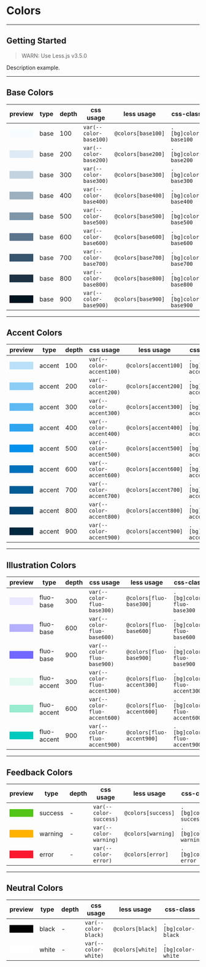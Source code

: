 # Colors

---

## Getting Started

> WARN: Use Less.js v3.5.0

Description example.

---

## Base Colors

| preview                                                  | type | depth | css usage              | less usage         | css-class            |
| -------------------------------------------------------- | ---- | ----- | ---------------------- | ------------------ | -------------------- |
| <div style="height:20px;background:#f7fcff">&nbsp;</div> | base | 100   | `var(--color-base100)` | `@colors[base100]` | `.[bg]color-base100` |
| <div style="height:20px;background:#deebf4">&nbsp;</div> | base | 200   | `var(--color-base200)` | `@colors[base200]` | `.[bg]color-base200` |
| <div style="height:20px;background:#c3d4e0">&nbsp;</div> | base | 300   | `var(--color-base300)` | `@colors[base300]` | `.[bg]color-base300` |
| <div style="height:20px;background:#9cb0bf">&nbsp;</div> | base | 400   | `var(--color-base400)` | `@colors[base400]` | `.[bg]color-base400` |
| <div style="height:20px;background:#7e96a8">&nbsp;</div> | base | 500   | `var(--color-base500)` | `@colors[base500]` | `.[bg]color-base500` |
| <div style="height:20px;background:#5b768c">&nbsp;</div> | base | 600   | `var(--color-base600)` | `@colors[base600]` | `.[bg]color-base600` |
| <div style="height:20px;background:#36546d">&nbsp;</div> | base | 700   | `var(--color-base700)` | `@colors[base700]` | `.[bg]color-base700` |
| <div style="height:20px;background:#1d3344">&nbsp;</div> | base | 800   | `var(--color-base800)` | `@colors[base800]` | `.[bg]color-base800` |
| <div style="height:20px;background:#001420">&nbsp;</div> | base | 900   | `var(--color-base900)` | `@colors[base900]` | `.[bg]color-base900` |

---

## Accent Colors

| preview                                                  | type   | depth | css usage                | less usage           | css-class              |
| -------------------------------------------------------- | ------ | ----- | ------------------------ | -------------------- | ---------------------- |
| <div style="height:20px;background:#bae1f9">&nbsp;</div> | accent | 100   | `var(--color-accent100)` | `@colors[accent100]` | `.[bg]color-accent100` |
| <div style="height:20px;background:#8ccdf6">&nbsp;</div> | accent | 200   | `var(--color-accent200)` | `@colors[accent200]` | `.[bg]color-accent200` |
| <div style="height:20px;background:#5eb9f2">&nbsp;</div> | accent | 300   | `var(--color-accent300)` | `@colors[accent300]` | `.[bg]color-accent300` |
| <div style="height:20px;background:#30a5ef">&nbsp;</div> | accent | 400   | `var(--color-accent400)` | `@colors[accent400]` | `.[bg]color-accent400` |
| <div style="height:20px;background:#0391ec">&nbsp;</div> | accent | 500   | `var(--color-accent500)` | `@colors[accent500]` | `.[bg]color-accent500` |
| <div style="height:20px;background:#0072bc">&nbsp;</div> | accent | 600   | `var(--color-accent600)` | `@colors[accent600]` | `.[bg]color-accent600` |
| <div style="height:20px;background:#025d97">&nbsp;</div> | accent | 700   | `var(--color-accent700)` | `@colors[accent700]` | `.[bg]color-accent700` |
| <div style="height:20px;background:#02426c">&nbsp;</div> | accent | 800   | `var(--color-accent800)` | `@colors[accent800]` | `.[bg]color-accent800` |
| <div style="height:20px;background:#012841">&nbsp;</div> | accent | 900   | `var(--color-accent900)` | `@colors[accent900]` | `.[bg]color-accent900` |

---

## Illustration Colors

| preview                                                  | type        | depth | css usage                     | less usage                | css-class                   |
| -------------------------------------------------------- | ----------- | ----- | ----------------------------- | ------------------------- | --------------------------- |
| <div style="height:20px;background:#e9e8ff">&nbsp;</div> | fluo-base   | 300   | `var(--color-fluo-base300)`   | `@colors[fluo-base300]`   | `.[bg]color-fluo-base300`   |
| <div style="height:20px;background:#b4afff">&nbsp;</div> | fluo-base   | 600   | `var(--color-fluo-base600)`   | `@colors[fluo-base600]`   | `.[bg]color-fluo-base600`   |
| <div style="height:20px;background:#7168ff">&nbsp;</div> | fluo-base   | 900   | `var(--color-fluo-base900)`   | `@colors[fluo-base900]`   | `.[bg]color-fluo-base900`   |
| <div style="height:20px;background:#e1f9ef">&nbsp;</div> | fluo-accent | 300   | `var(--color-fluo-accent300)` | `@colors[fluo-accent300]` | `.[bg]color-fluo-accent300` |
| <div style="height:20px;background:#9bebd0">&nbsp;</div> | fluo-accent | 600   | `var(--color-fluo-accent600)` | `@colors[fluo-accent600]` | `.[bg]color-fluo-accent600` |
| <div style="height:20px;background:#00c9bd">&nbsp;</div> | fluo-accent | 900   | `var(--color-fluo-accent900)` | `@colors[fluo-accent900]` | `.[bg]color-fluo-accent900` |

---

## Feedback Colors

| preview                                                  | type    | depth | css usage              | less usage         | css-class            |
| -------------------------------------------------------- | ------- | ----- | ---------------------- | ------------------ | -------------------- |
| <div style="height:20px;background:#53c518">&nbsp;</div> | success | -     | `var(--color-success)` | `@colors[success]` | `.[bg]color-success` |
| <div style="height:20px;background:#ffb200">&nbsp;</div> | warning | -     | `var(--color-warning)` | `@colors[warning]` | `.[bg]color-warning` |
| <div style="height:20px;background:#fc192f">&nbsp;</div> | error   | -     | `var(--color-error)`   | `@colors[error]`   | `.[bg]color-error`   |

---

## Neutral Colors

| preview                                               | type  | depth | css usage            | less usage       | css-class          |
| ----------------------------------------------------- | ----- | ----- | -------------------- | ---------------- | ------------------ |
| <div style="height:20px;background:#000">&nbsp;</div> | black | -     | `var(--color-black)` | `@colors[black]` | `.[bg]color-black` |
| <div style="height:20px;background:#fff">&nbsp;</div> | white | -     | `var(--color-white)` | `@colors[white]` | `.[bg]color-white` |
